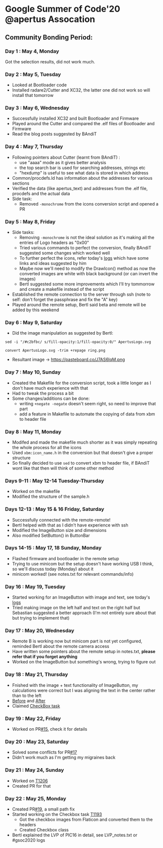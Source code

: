 # Google Summer of Code'20 @apertus Assocation

## Community Bonding Period:

### Day 1 : May 4, Monday
Got the selection results, did not work much.

### Day 2 : May 5, Tuesday
- Looked at Bootloader code
- Installed radare2/Cutter and XC32, the latter one did not work so will install that tomorrow

### Day 3 : May 6, Wednesday
- Successfully installed XC32 and built Bootloader and Firmware
- Played around the Cutter and compared the .elf files of Bootloader and Firmware
- Read the blog posts suggested by BAndiT
 
### Day 4 : May 7, Thursday
- Following pointers about Cutter (learnt from BAndiT) :
    - use "aaaa" mode as it gives better analysis
	- the top search bar is used for searching addresses, strings etc
	- "hexdump" is useful to see what data is stored in which address
- Common/procdefs.ld has information about the addresses for various sections
- Verified the data (like apertus_text) and addresses from the .elf file, procdefs and the actual data
- Side task:
    - Removed `-monochrome` from the icons conversion script and opened a PR
    
### Day 5 : May 8, Friday
- Side tasks:
    - Removing `-monochrome` is not the ideal solution as it's making all the entries of Logo headers as "0x00"
    - Tried various commands to perfect the conversion, finally BAndiT suggested some changes which worked well
    - To further perfect the icons, refer today's [logs](http://irc.apertus.org/index.php?day=08&month=05&year=2020) which have some links and ideas suggested by him
    - Maybe now we'll need to modify the DrawIcon() method as now the converted images are white with black background (or can invert the images)
    - Bertl suggested some more improvements which I'll try tommorrow and create a makefile instead of the script
- Established the remote connection to the server through ssh (note to self: don't forget the passphrase and fix the "A" key) 
- Played around the remote setup, Bertl said beta and remote will be added by this weekend

### Day 6 : May 9, Saturday
- Did the image manipulation as suggested by Bertl:

`sed -i "/#c2bfbc/ s/fill-opacity:1/fill-opacity:0/" ApertusLogo.svg`

`convert ApertusLogo.svg -trim +repage ring.png`

- Resultant image -> https://pasteboard.co/J7AS6lqM.png

### Day 7 : May 10, Sunday
- Created the Makefile for the conversion script, took a little longer as I don't have much experience with that
- Had to tweak the process a bit
- Some changes/additions can be done:
    - writing `+negate -negate` doesn't seem right, so need to improve that part
    - add a feature in Makefile to automate the copying of data from xbm to header file
    
### Day 8 : May 11, Monday
- Modifed and made the makefile much shorter as it was simply repeating the whole process for all the icons
- Used `xbm:icon_name.h` in the conversion but that doesn't give a proper structure 
- So finally decided to use `sed` to convert xbm to header file, if BAndiT wont like that then will think of some other method

### Days 9-11 : May 12-14 Tuesday-Thursday
- Worked on the makefile
- Modified the structure of the sample.h

### Days 12-13 : May 15 & 16 Friday, Saturday
- Successfully connected with the remote-remote!
- Bertl helped with that as I didn't have experience with ssh
- Modified the ImageButton size and dimensions
- Also modified SetButton() in ButtonBar

### Days 14-15 : May 17, 18 Sunday, Monday
- Flashed firmware and bootloader in the remote setup
- Trying to use minicom but the setup doesn't have working USB I think, so we'll discuss today (Monday) about it
- minicom worked! (see notes.txt for relevant commands/info)

### Day 16 : May 19, Tuesday
- Started working for an ImageButton with image and text, see today's [logs](http://irc.apertus.org/index.php?day=19&month=05&year=2020)
- Tried making image on the left half and text on the right half but Sebastian suggested a better approach (I'm not entirely sure about that but trying to implement that)

### Day 17 : May 20, Wednesday
- Remote B is working now but minicom part is not yet configured, reminded Bertl about the remote camera access
- Have written some pointers about the remote setup in notes.txt, **please refer that if you forget anything**
- Worked on the ImageButton but something's wrong, trying to figure out

### Day 18 : May 21, Thursday
- Fnished with the image + text functionality of ImageButton, my calculations were correct but I was aligning the text in the center rather than to the left
- [Before](https://pasteboard.co/J97QZWU.png) and [After](https://pasteboard.co/J9nAO4t.png)
- Claimed [CheckBox task](https://lab.apertus.org/T1193)

### Day 19 : May 22, Friday
- Worked on PR[#15](https://github.com/apertus-open-source-cinema/AXIOM-Remote/pull/15), check it for details

### Day 20 : May 23, Saturday
- Solved some conflicts for PR[#17](https://github.com/apertus-open-source-cinema/AXIOM-Remote/pull/17/)
- Didn't work much as I'm getting my migraines back

### Day 21 : May 24, Sunday
- Worked on [T1206](https://lab.apertus.org/T1206)
- Created PR for that

### Day 22 : May 25, Monday
- Created PR[#19](https://github.com/apertus-open-source-cinema/AXIOM-Remote/pull/19), a small path fix
- Started working on the Checkbox task [T1193](https://lab.apertus.org/T1193)
    - Got the checkbox images from Flaticon and converted them to the headers
    - Created Checkbox class
- Bertl explained the LVP of PIC16 in detail, see LVP_notes.txt or #gsoc2020 logs
